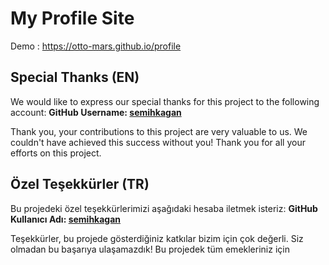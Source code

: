 # My Profile Site
Demo : https://otto-mars.github.io/profile
## Special Thanks (EN)

We would like to express our special thanks for this project to the following account:
**GitHub Username: [semihkagan](https://github.com/semihkagan)**

Thank you, your contributions to this project are very valuable to us. We couldn't have achieved this success without you!
Thank you for all your efforts on this project.

## Özel Teşekkürler (TR)

Bu projedeki özel teşekkürlerimizi aşağıdaki hesaba iletmek isteriz:
**GitHub Kullanıcı Adı: [semihkagan](https://github.com/semihkagan)**

Teşekkürler, bu projede gösterdiğiniz katkılar bizim için çok değerli. Siz olmadan bu başarıya ulaşamazdık!
Bu projedek tüm emekleriniz için 

